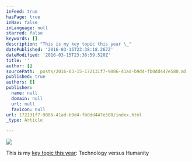 ```yaml
---
inFeed: true
hasPage: true
inNav: false
inLanguage: null
starred: false
keywords: []
description: "This is my key topic this year \_"
datePublished: '2016-03-15T23:38:18.267Z'
dateModified: '2016-03-15T23:36:59.520Z'
title: ''
author: []
sourcePath: _posts/2016-03-15-172131f7-9886-41ad-b9d4-fb0dd447e580.md
published: true
authors: []
publisher:
  name: null
  domain: null
  url: null
  favicon: null
url: 172131f7-9886-41ad-b9d4-fb0dd447e580/index.html
_type: Article

---
```

![](https://the-grid-user-content.s3-us-west-2.amazonaws.com/5028ec41-7fc9-439a-990a-e1bfd1a1f408.png)

This is my [key topic this year][0]: Technology versus Humanity

[0]: https://youtu.be/4uo1FlcQENk
